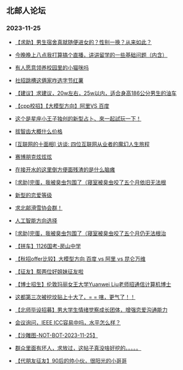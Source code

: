## 北邮人论坛 
### 2023-11-25

+ [【求助】男生宿舍真就随便进女的？性别一换？从来如此？](https://bbs.byr.cn/article/Talking/6405650)

+ [今晚晚上八点我打算搞个直播，讲讲留学的一些基础问题（内含）](https://bbs.byr.cn/article/GoAbroad/394954)

+ [有人愿意领养校园里的小猫咪吗](https://bbs.byr.cn/article/Pet/157359)

+ [社招跳槽这俩家咋选字节红薯](https://bbs.byr.cn/article/WorkLife/1206995)

+ [【建议】求建议，20w左右，25w以内，适合身高186公分男生的油车](https://bbs.byr.cn/article/BYRatSH/9736)

+ [【cpp校招】【大模型方向】阿里VS 百度](https://bbs.byr.cn/article/Job/2201013)

+ [这个是星座小王子独创的新型占卜、來一起試玩一下！](https://bbs.byr.cn/article/Constellations/465260)

+ [拔智齿大概什么价格](https://bbs.byr.cn/article/Health/231864)

+ [[互联网的十面相] 访谈: 四位互联网从业者的魔幻人生旅程](https://bbs.byr.cn/article/Innovation/8562)

+ [赛博朋克炫炫炫](https://bbs.byr.cn/article/Picture/3354437)

+ [在接开水的这里倒方便面残渣的是什么脑瘫](https://bbs.byr.cn/article/Picture/3354443)

+ [[求助]完蛋，我被臭虫包围了（寝室被臭虫咬了五个月依旧无法根](https://bbs.byr.cn/article/Talking/6406211)

+ [新型的恋爱等级](https://bbs.byr.cn/article/Feeling/3204188)

+ [求北邮滑雪协会群！](https://bbs.byr.cn/article/Ski%5FSnowboard/1113)

+ [人工智能方向选择](https://bbs.byr.cn/article/ACM%5FICPC/101303)

+ [[求助]完蛋，我被臭虫包围了（寝室被臭虫咬了五个月仍无法根治](https://bbs.byr.cn/article/Talking/6406211)

+ [【拼车】1126国考-房山中学](https://bbs.byr.cn/article/pinche/441)

+ [【秋招offer比较】大模型方向 百度 vs 阿里 vs 昆仑万维](https://bbs.byr.cn/article/Job/2201134)

+ [【征友】帮两位好姐妹征友啦](https://bbs.byr.cn/article/Friends/2047740)

+ [【博士招生】伦敦玛丽女王大学Yuanwei Liu老师招通信计算机博士](https://bbs.byr.cn/article/GoAbroad/394994)

+ [这都第三次被挖坟贴上十大了，= = 嗐，更气了！！](https://bbs.byr.cn/article/Feeling/3198559)

+ [【北师毕设招募】男大学生情绪觉察成长团体，增强恋爱沟通能力](https://bbs.byr.cn/article/PsyHealthOnline/60888)

+ [会议询问，IEEE ICC容易中吗，水平怎么样？](https://bbs.byr.cn/article/Paper/48219)

+ [【沙雕图-NOT-BOT-2023-11-25】](https://bbs.byr.cn/article/Picture/3354479)

+ [群众里面有坏人，求放过，这帖子真没啥好挖的。。。。。](https://bbs.byr.cn/article/Feeling/3198559)

+ [【代朋友征友】90后的帅小伙，很阳光的小哥哥](https://bbs.byr.cn/article/Friends/2047747)

